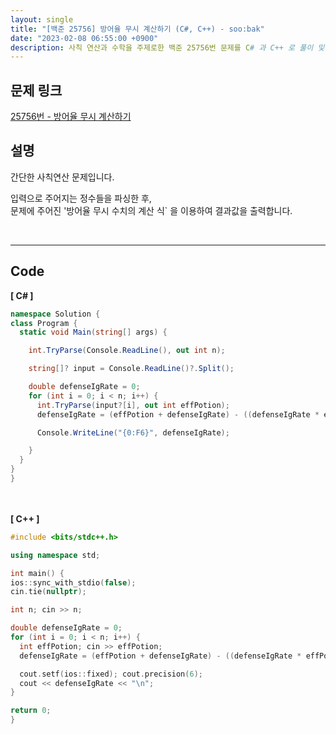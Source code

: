 ```yaml
---
layout: single
title: "[백준 25756] 방어율 무시 계산하기 (C#, C++) - soo:bak"
date: "2023-02-08 06:55:00 +0900"
description: 사칙 연산과 수학을 주제로한 백준 25756번 문제를 C# 과 C++ 로 풀이 및 해설
---
```


## 문제 링크
  [25756번 - 방어율 무시 계산하기](https://www.acmicpc.net/problem/25756)

## 설명
  간단한 사칙연산 문제입니다.<br>

  입력으로 주어지는 정수들을 파싱한 후, <br>
  문제에 주어진 '방어율 무시 수치의 계산 식` 을 이용하여 결과값을 출력합니다.

  <br>

- - -

## Code
<b>[ C# ] </b>
<br>

  ```c#
namespace Solution {
  class Program {
    static void Main(string[] args) {

      int.TryParse(Console.ReadLine(), out int n);

      string[]? input = Console.ReadLine()?.Split();

      double defenseIgRate = 0;
      for (int i = 0; i < n; i++) {
        int.TryParse(input?[i], out int effPotion);
        defenseIgRate = (effPotion + defenseIgRate) - ((defenseIgRate * effPotion) / 100);

        Console.WriteLine("{0:F6}", defenseIgRate);

      }
    }
  }
}
  ```
<br><br>
<b>[ C++ ] </b>
<br>

  ```c++
#include <bits/stdc++.h>

using namespace std;

int main() {
  ios::sync_with_stdio(false);
  cin.tie(nullptr);

  int n; cin >> n;

  double defenseIgRate = 0;
  for (int i = 0; i < n; i++) {
    int effPotion; cin >> effPotion;
    defenseIgRate = (effPotion + defenseIgRate) - ((defenseIgRate * effPotion) / 100);

    cout.setf(ios::fixed); cout.precision(6);
    cout << defenseIgRate << "\n";
  }

  return 0;
}
  ```
